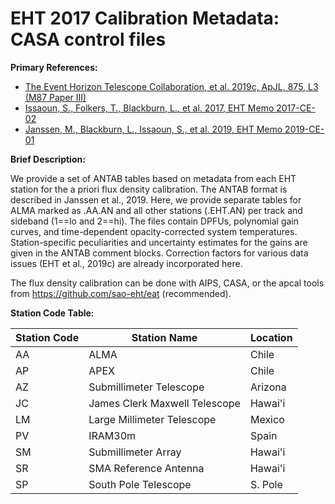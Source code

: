 # EHT 2017 Calibration Metadata: CASA control files

**Primary References:**
- [The Event Horizon Telescope Collaboration, et al. 2019c, ApJL, 875, L3 (M87 Paper III)](https://doi.org/10.3847/2041-8213/ab0c57)
- [Issaoun, S., Folkers, T., Blackburn, L., et al. 2017, EHT Memo 2017-CE-02](https://eventhorizontelescope.org/for-astronomers/memos)
- [Janssen, M., Blackburn, L., Issaoun, S., et al. 2019, EHT Memo 2019-CE-01](https://eventhorizontelescope.org/for-astronomers/memos)

**Brief Description:**

We provide a set of ANTAB tables based on metadata from each EHT station for the
a priori flux density calibration. The ANTAB format is described in Janssen et al., 2019.
Here, we provide separate tables for ALMA marked as .AA.AN and all other stations (.EHT.AN)
per track and sideband (1==lo and 2==hi).
The files contain DPFUs, polynomial gain curves, and time-dependent opacity-corrected system
temperatures. Station-specific peculiarities and uncertainty estimates for the gains are given
in the ANTAB comment blocks. Correction factors for various data issues (EHT et al., 2019c)
are already incorporated here.

The flux density calibration can be done with AIPS, CASA, or the apcal tools from
https://github.com/sao-eht/eat (recommended).

**Station Code Table:**

| Station Code | Station Name                  | Location |
| -----------  | ----------------------------- | -------- |
| AA           | ALMA                          | Chile    |
| AP           | APEX                          | Chile    |
| AZ           | Submillimeter Telescope       | Arizona  |
| JC           | James Clerk Maxwell Telescope | Hawai'i  |
| LM           | Large Millimeter Telescope    | Mexico   |
| PV           | IRAM30m                       | Spain    |
| SM           | Submillimeter Array           | Hawai'i  |
| SR           | SMA Reference Antenna         | Hawai'i  |
| SP           | South Pole Telescope          | S. Pole  |
